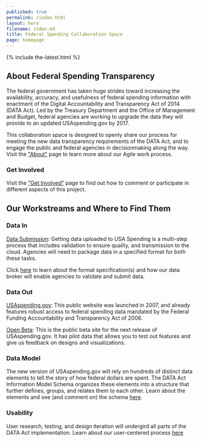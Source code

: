 ```yaml
---
published: true
permalink: /index.html
layout: hero
filename: index.md
title: Federal Spending Collaboration Space
page: homepage
---
```



{% include the-latest.html %}
<div class="row">
    <div class="col-md-8">
        <h2 class="mt-0">About Federal Spending Transparency</h2>
        <p>The federal government has taken huge strides toward increasing the availability, accuracy, and usefulness of federal spending information with enactment of the Digital Accountability and Transparency Act of 2014 (DATA Act). Led by the Treasury Department and the Office of Management and Budget, federal agencies are working to upgrade the data they will provide to an updated USAspending.gov by 2017.</p>
        <p>This collaboration space is designed to openly share our process for meeting the new data transparency requirements of the DATA Act, and to engage the public and federal agencies in decisionmaking along the way. Visit the <a href="{{ site.baseurl }}/about/" title="About">"About"</a> page to learn more about our Agile work process.</p>
    </div>
    <div class="col-md-4">
        <div class="panel panel-default">
            <div class="panel-heading">
                <h3>Get Involved</h3>
            </div>
            <div class="panel-body">
                <p>Visit the <a href="{{ site.baseurl }}/get-involved/" title="Get Involved">"Get Involved"</a> page to find out how to comment or participate in different aspects of this project.</p>
            </div>
        </div>
    </div>
</div>
<div class="row row-eq-height">
    <div class="col-md-12">
        <h2>Our Workstreams and Where to Find Them</h2>
    </div>
    <div class="panel-container">
        <div class="col-md-6">
            <div class="panel panel-default data-in">
                <div class="panel-heading">
                    <h3>Data In</h3>
                </div>
                <div class="panel-body">
                    <div class="media">
                        <div class="media-left">
                            <span class="glyphicon glyphicon-cloud-upload"></span>
                        </div>
                        <div class="media-body">
                            <p><a href="" title="Data Submission">Data Submission</a>: Getting data uploaded to USA Spending is a multi-step process that includes validation to ensure quality, and transmission to the cloud. Agencies will need to package data in a specified format for both these tasks.</p>
                            <p>Click <a href="" title="Learn about format specifications">here</a> to learn about the format specification(s) and how our data broker will enable agencies to validate and submit data.</p>
                        </div>
                    </div>
                </div>
            </div>
        </div>
        <div class="col-md-6">
            <div class="panel panel-default data-out">
                <div class="panel-heading">
                    <h3>Data Out</h3>
                </div>
                <div class="panel-body">
                    <div class="media">
                        <div class="media-left">
                            <span class="usaspend-logo"></span>
                        </div>
                        <div class="media-body">
                            <p><a href="" title="USAspending.gov">USAspending.gov</a>: This public website was launched in 2007, and already features robust access to federal spending data mandated by the Federal Funding Accountability and Transparency Act of 2006.</p>
                        </div>
                    </div>
                    <div class="media">
                        <div class="media-left">
                            <span class="usaspend-openbeta-logo"></span>
                        </div>
                        <div class="media-body">
                            <p><a href="http://openbeta.usaspending.gov" title="http://openbeta.usaspending.gov">Open Beta</a>: This is the public beta site for the next release of USAspending.gov. It has pilot data that allows you to test out features and give us feedback on designs and visualizations.</p>
                        </div>
                    </div>
                </div>
            </div>
        </div>
    </div>
</div>

<div class="row">
    <div class="col-md-12">
        <div class="panel panel-default">
            <div class="panel-heading">
                <h3>Data Model</h3>
            </div>
            <div class="panel-body">
                <div class="media">
                    <div class="media-left">
                        <span class="glyphicon glyphicon-list-alt"></span>
                    </div>
                    <div class="media-body">
                        <p>The new version of USAspending.gov will rely on hundreds of distinct data elements to tell the story of how federal dollars are spent. The DATA Act Information Model Schema organizes these elements into a structure that further defines, groups, and relates them to each other. Learn about the elements and see (and comment on) the schema <a href="">here</a>.</p>
                    </div>
                </div>
            </div>
        </div>
    </div>
</div>
<div class="row">
    <div class="col-md-12">
        <div class="panel panel-default">
            <div class="panel-heading">
                <h3>Usability</h3>
            </div>
            <div class="panel-body">
                <div class="media">
                    <div class="media-left">
                        <span class="usability-icon"></span>
                    </div>
                    <div class="media-body">
                        <p>User research, testing, and design iteration will undergird all parts of the DATA Act implementation. Learn about our user-centered process <a href="{{ site.baseurl }}/data-schema">here</a></p>
                    </div>
                </div>
            </div>
        </div>
    </div>
</div>